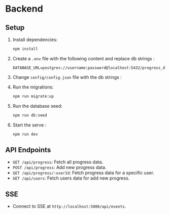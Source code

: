 # Backend

## Setup

1. Install dependencies:
    ```bash
    npm install
    ```

2. Create a `.env` file with the following content and replace db strings :
    ```
    DATABASE_URL=postgres://username:password@localhost:5432/progress_db
    ```
3. Change `config/config.json` file with the db strings :

4. Run the migrations:
    ```bash
    npm run migrate:up
    ```

5. Run the database seed:
    ```bash
    npm run db:seed
    ```
6. Start the serve :
    ```bash
    npm run dev
    ```

## API Endpoints

- `GET /api/progress`: Fetch all progress data.
- `POST /api/progress`: Add new progress data.
- `GET /api/progress/:userId`: Fetch progress data for a specific user.
- `GET /api/users`: Fetch users data for add new progress.

## SSE

- Connect to SSE at `http://localhost:5000/api/events`.
